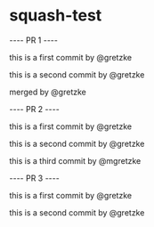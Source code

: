 # squash-test

---- PR 1 ----

this is a first commit by @gretzke

this is a second commit by @gretzke

merged by @gretzke

---- PR 2 ----

this is a first commit by @gretzke

this is a second commit by @gretzke

this is a third commit by @mgretzke

---- PR 3 ----

this is a first commit by @gretzke

this is a second commit by @gretzke
